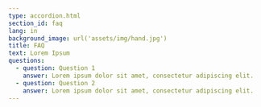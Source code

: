 ```yaml
---
type: accordion.html
section_id: faq
lang: in
background_image: url('assets/img/hand.jpg')
title: FAQ
text: Lorem Ipsum
questions:
  - question: Question 1
    answer: Lorem ipsum dolor sit amet, consectetur adipiscing elit.
  - question: Question 2
    answer: Lorem ipsum dolor sit amet, consectetur adipiscing elit.
---
```


